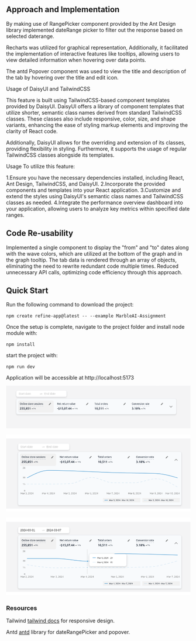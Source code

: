 ## Approach and Implementation

By making use of RangePicker component provided by the Ant Design library implemented dateRange picker to filter out the response based on selected daterange.

Recharts was utilized for graphical representation, Additionally, it facilitated the implementation of interactive features like tooltips, allowing users to view detailed information when hovering over data points.

The antd Popover component was used to view the title and description of the tab by hovering over the title and edit icon.

Usage of DaisyUI and TailwindCSS

This feature is built using TailwindCSS-based component templates provided by DaisyUI. DaisyUI offers a library of component templates that utilize shorter, semantic class names derived from standard TailwindCSS classes. These classes also include responsive, color, size, and shape variants, enhancing the ease of styling markup elements and improving the clarity of React code.

Additionally, DaisyUI allows for the overriding and extension of its classes, providing flexibility in styling. Furthermore, it supports the usage of regular TailwindCSS classes alongside its templates.


Usage To utilize this feature:

1.Ensure you have the necessary dependencies installed, including React, Ant Design, TailwindCSS, and DaisyUI.
2.Incorporate the provided components and templates into your React application.
3.Customize and extend the styles using DaisyUI's semantic class names and TailwindCSS classes as needed.
4.Integrate the performance overview dashboard into your application, allowing users to analyze key metrics within specified date ranges.

## Code Re-usability

Implemented a single component to display the "from" and "to" dates along with the wave colors, which are utilized at the bottom of the graph and in the graph tooltip. The tab data is rendered through an array of objects, eliminating the need to rewrite redundant code multiple times. Reduced unnecessary API calls, optimizing code efficiency through this approach.

## Quick Start

Run the following command to download the project:

```
npm create refine-app@latest -- --example MarbleAI-Assignment
```

Once the setup is complete, navigate to the project folder and install node module with:

```
npm install
```

start the project with:

```
npm run dev
```

Application will be accessible at http://localhost:5173

![OverAll View](src/images/OverallView.png "OverAll View")

![Expanded View](src/images/ExpandedView.png "Expanded View")

![Selected Range View](src/images/SelectedRangeView.png "Selected Range View")

### Resources

Tailwind [tailwind docs](https://tailwindcss.com/docs/installation) for responsive design.

Antd [antd](https://ant.design/components) library for dateRangePicker and popover.